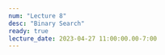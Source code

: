 ```yaml
---
num: "Lecture 8"
desc: "Binary Search"
ready: true
lecture_date: 2023-04-27 11:00:00.00-7:00
---
```

